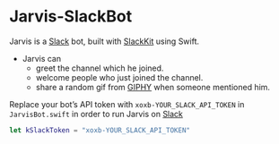 # Jarvis-SlackBot

Jarvis is a [Slack](https://slack.com) bot, built with [SlackKit](https://github.com/pvzig/SlackKit) using Swift.

* Jarvis can 
  * greet the channel which he joined.
  * welcome people who just joined the channel.
  * share a random gif from [GIPHY](http://giphy.com/) when someone mentioned him.


Replace your bot’s API token with `xoxb-YOUR_SLACK_API_TOKEN` in `JarvisBot.swift` in order to run Jarvis on [Slack](https://slack.com)
```swift 
let kSlackToken = "xoxb-YOUR_SLACK_API_TOKEN"
```




